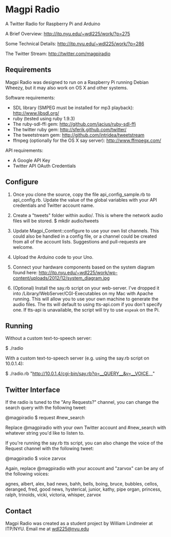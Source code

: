 Magpi Radio
===========

A Twitter Radio for Raspberry Pi and Arduino

A Brief Overview:
http://itp.nyu.edu/~wdl225/work/?p=275

Some Technical Details:
http://itp.nyu.edu/~wdl225/work/?p=286

The Twitter Stream:
http://twitter.com/magpiradio

Requirements
------------
Magpi Radio was designed to run on a Raspberry Pi running Debian Wheezy, but it may also work on OS X and other systems.

Software requirements:

- SDL library (SMPEG must be installed for mp3 playback): http://www.libsdl.org/ 
- ruby (tested using ruby 1.9.3)
- The ruby-sdl-ffi gem: http://github.com/jacius/ruby-sdl-ffi
- The twitter ruby gem: http://sferik.github.com/twitter/
- The tweetstream gem: http://github.com/intridea/tweetstream
- ffmpeg (optionally for the OS X say server): http://www.ffmpegx.com/

API requirements:

- A Google API Key
- Twitter API OAuth Credentials

Configure
---------
1. Once you clone the source, copy the file api_config_sample.rb to api_config.rb. Update the value of the global variables with your API credentials and Twitter account name.

2. Create a "tweets" folder within audio/. This is where the network audio files will be stored.
$ mkdir audio/tweets

3. Update Magpi_Content::configure to use your own list channels. This could also be handled in a config file, or a channel could be created from all of the account lists. Suggestions and pull-requests are welcome.

4. Upload the Arduino code to your Uno.

5. Connect your hardware components based on the system diagram found here: http://itp.nyu.edu/~wdl225/work/wp-content/uploads/2012/12/system_diagram.jpg

6. (Optional) Install the say.rb script on your web-server. I've dropped it into /Library/WebServer/CGI-Executables on my Mac with Apache running. This will allow you to use your own machine to generate the audio files. The tts will default to using tts-api.com if you don't specify one. If tts-api is unavailable, the script will try to use `espeak` on the Pi.

Running
-------
Without a custom text-to-speech server:

$ ./radio

With a custom text-to-speech server (e.g. using the say.rb script on 10.0.1.4):

$ ./radio.rb "http://10.0.1.4/cgi-bin/say.rb?q=__QUERY__&v=__VOICE__"

Twitter Interface
-----------------
If the radio is tuned to the "Any Requests?" channel, you can change the search query with the following tweet:

@magpiradio $ request #new_search

Replace @magpiradio with your own Twitter account and #new_search with whatever string you'd like to listen to.

If you're running the say.rb tts script, you can also change the voice of the Request channel with the following tweet:

@magpiradio $ voice zarvox

Again, replace @magpiradio with your account and "zarvox" can be any of the following voices:

agnes, albert, alex, bad news, bahh, bells, boing, bruce, bubbles, cellos, deranged, fred, good news, hysterical, junior, kathy, pipe organ, princess, ralph, trinoids, vicki, victoria, whisper, zarvox

Contact
-------
Magpi Radio was created as a student project by William Lindmeier at ITP/NYU. 
Email me at wdl225@nyu.edu